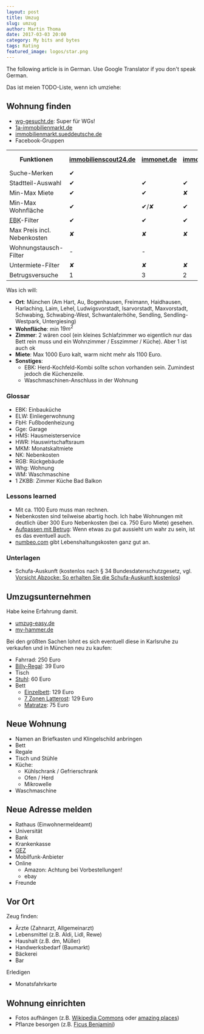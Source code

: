 ```yaml
---
layout: post
title: Umzug
slug: umzug
author: Martin Thoma
date: 2017-03-03 20:00
category: My bits and bytes
tags: Rating
featured_image: logos/star.png
---
```

<div class="info">The following article is in German. Use Google Translator if you don't speak German.</div>

Das ist meien TODO-Liste, wenn ich umziehe:


## Wohnung finden

* <a href="http://www.wg-gesucht.de/">wg-gesucht.de</a>: Super für WGs!
* <a href="https://www.1a-immobilienmarkt.de">1a-immobilienmarkt.de</a>
* <a href="https://immobilienmarkt.sueddeutsche.de/">immobilienmarkt.sueddeutsche.de</a>
* Facebook-Gruppen

<table class="table">
    <tr>
        <th>Funktionen</th>
        <th><a href="https://www.immobilienscout24.de/">immobilienscout24.de</a></th>
        <th><a href="https://www.immonet.de/">immonet.de</a></th>
        <th><a href="https://www.immowelt.de/">immowelt.de</a></th>
        <th><a href="http://www.wg-gesucht.de/">wg-gesucht</a></th>
    </tr>
    <tr>
        <td>Suche-Merken</td>
        <td class="success">✔</td>
        <td></td>
        <td></td>
        <td></td>
    </tr>
    <tr>
        <td>Stadtteil-Auswahl</td>
        <td class="success">✔</td>
        <td class="success">✔</td>
        <td class="success">✔</td>
        <td class="success">✔</td>
    </tr>
    <tr>
        <td>Min-Max Miete</td>
        <td class="success">✔</td>
        <td class="success">✔</td>
        <td class="danger">✘</td>
        <td class="success">✔</td>
    </tr>
    <tr>
        <td>Min-Max Wohnfl&auml;che</td>
        <td class="success">✔</td>
        <td class="warning">✔/✘</td>
        <td class="success">✔</td>
        <td class="warning">✔/✘</td>
    </tr>
    <tr>
        <td><abbr title="Einbauk&uuml;che">EBK</abbr>-Filter</td>
        <td class="success">✔</td>
        <td class="success">✔</td>
        <td class="success">✔</td>
        <td></td>
    </tr>
    <tr>
        <td>Max Preis incl. Nebenkosten</td>
        <td class="danger">✘</td>
        <td class="danger">✘</td>
        <td class="danger">✘</td>
        <td class="danger">✘</td>
    </tr>
    <tr>
        <td>Wohnungstausch-Filter</td>
        <td>-</td>
        <td>-</td>
        <td></td>
        <td class="danger">✘</td>
    </tr>
    <tr>
        <td>Untermiete-Filter</td>
        <td class="danger">✘</td>
        <td class="danger">✘</td>
        <td class="danger">✘</td>
        <td class="danger">✘</td>
    </tr>
    <tr>
        <td>Betrugsversuche</td>
        <td>1</td>
        <td>3</td>
        <td>2</td>
        <td>0</td>
    </tr>
</table>

Was ich will:

* **Ort**: München (Am Hart, Au, Bogenhausen, Freimann, Haidhausen, Harlaching, Laim, Lehel, Ludwigsvorstadt, Isarvorstadt, Maxvorstadt, Schwabing, Schwabing-West, Schwantalerhöhe, Sendling, Sendling-Westpark, Untergiesing)
* **Wohnfläche**: min $19m^2$
* **Zimmer**: 2 wären cool (ein kleines Schlafzimmer wo eigentlich nur das Bett rein muss und ein Wohnzimmer / Esszimmer / Küche). Aber 1 ist auch ok
* **Miete**: Max 1000 Euro kalt, warm nicht mehr als 1100 Euro.
* **Sonstiges**:
    * EBK: Herd-Kochfeld-Kombi sollte schon vorhanden sein. Zumindest jedoch die Küchenzeile.
    * Waschmaschinen-Anschluss in der Wohnung


### Glossar

* EBK: Einbauküche
* ELW: Einliegerwohnung
* FbH: Fußbodenheizung
* Gge: Garage
* HMS: Hausmeisterservice
* HWR: Hauswirtschaftsraum
* MKM: Monatskaltmiete
* NK: Nebenkosten
* RGB: Rückgebäude
* Whg: Wohnung
* WM: Waschmaschine
* 1 ZKBB: Zimmer Küche Bad Balkon

### Lessons learned

* Mit ca. 1100 Euro muss man rechnen.
* Nebenkosten sind teilweise abartig hoch. Ich habe Wohnungen mit deutlich über
  300 Euro Nebenkosten (bei ca. 750 Euro Miete) gesehen.
* [Aufpassen mit Betrug](https://martin-thoma.com/rental-scam/): Wenn etwas zu
  gut aussieht um wahr zu sein, ist es das eventuell auch.
* [numbeo.com](https://www.numbeo.com/cost-of-living/in/Munich) gibt
  Lebenshaltungskosten ganz gut an.

### Unterlagen

* Schufa-Auskunft (kostenlos nach § 34 Bundesdatenschutzgesetz, vgl. [Vorsicht Abzocke: So erhalten Sie die Schufa-Auskunft kostenlos](https://web.de/magazine/geld-karriere/vorsicht-abzocke-schufa-auskunft-kostenlos-30460020))

## Umzugsunternehmen

Habe keine Erfahrung damit.

* [umzug-easy.de](https://www.umzug-easy.de/)
* [my-hammer.de](https://www.my-hammer.de/lp/umzug/)

Bei den größten Sachen lohnt es sich eventuell diese in Karlsruhe zu verkaufen
und in München neu zu kaufen:

* Fahrrad: 250 Euro
* [Billy-Regal](http://www.ikea.com/de/de/catalog/products/00263850/): 39 Euro
* Tisch
* [Stuhl](https://www.amazon.de/CLP-Freischwinger-Stuhl-Besucherstuhl-Konferenzstuhl-gepolstert/dp/B01N12DTAJ): 60 Euro
* Bett
    * [Einzelbett](https://www.amazon.de/gp/product/B007F7GPD2/ref=oh_aui_detailpage_o09_s00?ie=UTF8&psc=1): 129 Euro
    * [7 Zonen Latterost](https://www.amazon.de/FMP-Matratzenmanufaktur-22-0003-verstellbar-Lattenroste/dp/B002CFH8MY/): 129 Euro
    * [Matratze](https://www.amazon.de/Orthop%C3%A4dische-7-Zonen-Kaltschaummatratze-zertifiziert-waschbar/dp/B01G5TUD3S/ref=sr_1_5): 75 Euro


## Neue Wohnung

* Namen an Briefkasten und Klingelschild anbringen
* Bett
* Regale
* Tisch und Stühle
* Küche:
    * Kühlschrank / Gefrierschrank
    * Ofen / Herd
    * Mikrowelle
* Waschmaschine


## Neue Adresse melden

* Rathaus (Einwohnermeldeamt)
* Universität
* Bank
* Krankenkasse
* <a href="https://www.rundfunkbeitrag.de/buergerinnen_und_buerger/formulare/aendern/">GEZ</a>
* Mobilfunk-Anbieter
* Online
    * Amazon: Achtung bei Vorbestellungen!
    * ebay
* Freunde


## Vor Ort

Zeug finden:

* Ärzte (Zahnarzt, Allgemeinarzt)
* Lebensmittel (z.B. Aldi, Lidl, Rewe)
* Haushalt (z.B. dm, Müller)
* Handwerksbedarf (Baumarkt)
* Bäckerei
* Bar

Erledigen

* Monatsfahrkarte


## Wohnung einrichten

* Fotos aufhängen (z.B. [Wikipedia Commons](https://commons.wikimedia.org/wiki/File:Cosmic_%E2%80%98Winter%E2%80%99_Wonderland.jpg) oder [amazing places](https://martin-thoma.com/astonishing-places/))
* Pflanze besorgen (z.B. [Ficus Benjamini](https://de.wikipedia.org/wiki/Birkenfeige))
